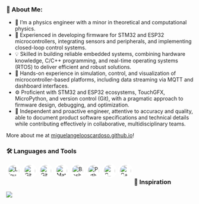 ### 💫 About Me:
- 🔭 I’m a physics engineer with a minor in theoretical and computational physics.
- 🤝 Experienced in developing firmware for STM32 and ESP32 microcontrollers, integrating sensors and peripherals, and implementing closed-loop control systems.
- 💡 Skilled in building reliable embedded systems, combining hardware knowledge, C/C++ programming, and real-time operating systems (RTOS) to deliver efficient and robust solutions.
- 🚀 Hands-on experience in simulation, control, and visualization of microcontroller-based platforms, including data streaming via MQTT and dashboard interfaces.
- ⚙️ Proficient with STM32 and ESP32 ecosystems, TouchGFX, MicroPython, and version control (Git), with a pragmatic approach to firmware design, debugging, and optimization.
- 🎯 Independent and proactive engineer, attentive to accuracy and quality, able to document product software specifications and technical details while contributing effectively in collaborative, multidisciplinary teams.


More about me at [miguelangelooscardoso.github.io](https://miguelangelooscardoso.github.io)!

### 🛠️ Languages and Tools

<img align="left" alt="Linux" width="30px" style="background-color: white; border-radius: 50%; padding: 5px;" src="https://cdn.jsdelivr.net/gh/devicons/devicon/icons/linux/linux-original.svg" />
<img align="left" alt="Git" width="30px" style="background-color: white; border-radius: 50%; padding: 5px;" src="https://cdn.jsdelivr.net/gh/devicons/devicon/icons/git/git-original.svg" />
<img align="left" alt="GitHub" width="30px" src="https://img.icons8.com/color/48/000000/github.png" style="background-color: white; border-radius: 50%; padding: 5px;" />
<img align="left" alt="Matlab" width="30px" style="background-color: white; border-radius: 50%; padding: 5px;" src="https://cdn.jsdelivr.net/gh/devicons/devicon/icons/matlab/matlab-original.svg" />
<img align="left" alt="Bash" width="30px" src="https://img.icons8.com/color/48/000000/bash.png" style="background-color: white; border-radius: 50%; padding: 5px;" />
<img align="left" alt="Python" width="30px" style="background-color: white; border-radius: 50%; padding: 5px;" src="https://cdn.jsdelivr.net/gh/devicons/devicon/icons/python/python-plain.svg" />
<img align="left" alt="C" width="30px" style="background-color: white; border-radius: 50%; padding: 5px;" src="https://cdn.jsdelivr.net/gh/devicons/devicon/icons/c/c-original.svg" />
<img align="left" alt="C++" width="30px" src="https://img.icons8.com/color/48/000000/c-plus-plus-logo.png" style="background-color: white; border-radius: 50%; padding: 5px;" />



<!--

<img align="left" alt="MSSQL" width="30px" src="https://cdn.jsdelivr.net/gh/devicons/devicon/icons/microsoftsqlserver/microsoftsqlserver-plain-wordmark.svg" />
<img align="left" alt="VisualStudio" width="30px" src="https://cdn.jsdelivr.net/gh/devicons/devicon/icons/visualstudio/visualstudio-plain.svg" />
<img align="left" alt=".NET" width="30px" src="https://cdn.jsdelivr.net/gh/devicons/devicon/icons/dotnetcore/dotnetcore-original.svg" />
<img align="left" alt="C#" width="30px" src="https://cdn.jsdelivr.net/gh/devicons/devicon/icons/csharp/csharp-original.svg" />
<img align="left" alt="Angular" width="30px" src="https://cdn.jsdelivr.net/gh/devicons/devicon/icons/angularjs/angularjs-plain.svg" />
<img align="left" alt="TypeScript" width="30px" src="https://cdn.jsdelivr.net/gh/devicons/devicon/icons/typescript/typescript-plain.svg" />
<img align="left" alt="HTML" width="30px" src="https://cdn.jsdelivr.net/gh/devicons/devicon/icons/html5/html5-plain.svg" />
<img align="left" alt="CSS" width="30px" src="https://cdn.jsdelivr.net/gh/devicons/devicon/icons/css3/css3-plain.svg" />
<img align="left" alt="JavaScript" width="30px" src="https://cdn.jsdelivr.net/gh/devicons/devicon/icons/javascript/javascript-plain.svg" />

-->

<br>
 
### 🌈 Inspiration

![](https://quotes-github-readme.vercel.app/api?type=horizontal&theme=radical)
<br>

<!--

<img src='https://randomeme.vercel.app/' style="height: 400px;"/>

-->
